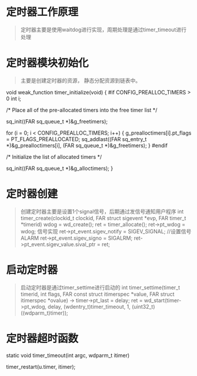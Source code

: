 # 定时器工作原理
>定时器主要是使用waitdog进行实现，周期处理是通过timer_timeout进行处理


# 定时器模块初始化
>主要是创建定时器的资源， 静态分配资源到链表中。

void weak_function timer_initialize(void)
{
#if CONFIG_PREALLOC_TIMERS > 0
  int i;

  /* Place all of the pre-allocated timers into the free timer list */

  sq_init((FAR sq_queue_t *)&g_freetimers);

  for (i = 0; i < CONFIG_PREALLOC_TIMERS; i++)
    {
      g_prealloctimers[i].pt_flags = PT_FLAGS_PREALLOCATED;
      sq_addlast((FAR sq_entry_t *)&g_prealloctimers[i],
                 (FAR sq_queue_t *)&g_freetimers);
    }
#endif

  /* Initialize the list of allocated timers */

  sq_init((FAR sq_queue_t *)&g_alloctimers);
}

# 定时器创建
> 创建定时器主要是设置1个signal信号，后期通过发信号通知用户程序
int timer_create(clockid_t clockid, FAR struct sigevent *evp,
                 FAR timer_t *timerid)
wdog = wd_create();
ret = timer_allocate();
ret->pt_wdog  = wdog;
信号实现
ret->pt_event.sigev_notify            = SIGEV_SIGNAL;   //设置信号ALARM
ret->pt_event.sigev_signo             = SIGALRM;
ret->pt_event.sigev_value.sival_ptr   = ret;

# 启动定时器 
>启动定时器是通过timer_settime进行启动的
int timer_settime(timer_t timerid, int flags,
                  FAR const struct itimerspec *value,
                  FAR struct itimerspec *ovalue)
-> 
timer->pt_last = delay;
ret = wd_start(timer->pt_wdog, delay, (wdentry_t)timer_timeout,
    1, (uint32_t)((wdparm_t)timer));


# 定时器超时函数
static void timer_timeout(int argc, wdparm_t itimer)

  timer_restart(u.timer, itimer);